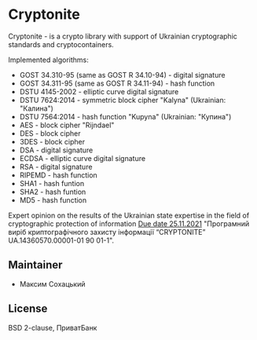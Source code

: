 # Сryptonite

Сryptonite - is a crypto library with support of Ukrainian cryptographic standards and cryptocontainers.

Implemented algorithms:

* GOST 34.310-95 (same as GOST R 34.10-94) - digital signature
* GOST 34.311-95 (same as GOST R 34.11-94) - hash function
* DSTU 4145-2002 - elliptic curve digital signature
* DSTU 7624:2014 - symmetric block cipher "Kalyna" (Ukrainian: "Калина")
* DSTU 7564:2014 - hash function "Kupyna" (Ukrainian: "Купина")
* AES - block cipher "Rijndael"
* DES - block cipher
* 3DES - block cipher
* DSA - digital signature
* ECDSA - elliptic curve digital signature
* RSA - digital signature
* RIPEMD - hash function
* SHA1 - hash funtion
* SHA2 - hash funtion
* MD5 - hash function

Expert opinion on the results of the Ukrainian state expertise in the field of cryptographic protection
of information [Due date 25.11.2021](https://www.google.com/url?sa=t&rct=j&q=&esrc=s&source=web&cd=&ved=2ahUKEwj-yKjRwI-BAxWaBhAIHR65BaQQFnoECBQQAQ&url=https%3A%2F%2Fdata.gov.ua%2Fdataset%2F17055d98-7c52-436a-99b3-b808b323b37c%2Fresource%2Fa403a039-a0ff-4c37-9b16-4a5fb807da90%2Fdownload%2Fperelik-zasobiv-kzi-20191004.ods&usg=AOvVaw281Tqw2mMGfRsKMWhmAcGs&opi=89978449)
"Програмний виріб криптографічного захисту інформації “CRYPTONITE” UA.14360570.00001-01 90 01-1".

Maintainer
----------

* Максим Сохацький

License
-------

BSD 2-clause, ПриватБанк

